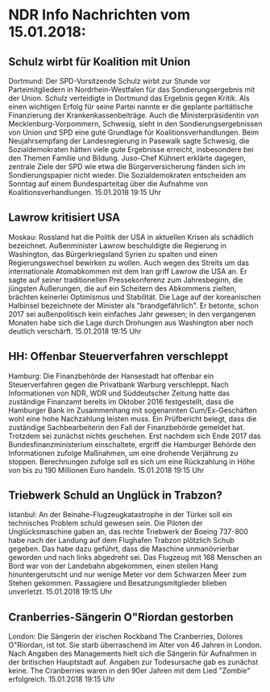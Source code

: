 # NDR Info Nachrichten vom 15.01.2018:


## Schulz wirbt für Koalition mit Union
Dortmund: Der SPD-Vorsitzende Schulz wirbt zur Stunde vor Parteimitgliedern in Nordrhein-Westfalen für das Sondierungsergebnis mit der Union. Schulz verteidigte in Dortmund das Ergebnis gegen Kritik. Als einen wichtigen Erfolg für seine Partei nannte er die geplante paritätische Finanzierung der Krankenkassenbeiträge. Auch die Ministerpräsidentin von Mecklenburg-Vorpommern, Schwesig, sieht in den Sondierungsergebnissen von Union und SPD eine gute Grundlage für Koalitionsverhandlungen. Beim Neujahrsempfang der Landesregierung in Pasewalk sagte Schwesig, die Sozialdemokraten hätten viele gute Ergebnisse erreicht, insbesondere bei den Themen Familie und Bildung. Juso-Chef Kühnert erklärte dagegen, zentrale Ziele der SPD wie etwa die Bürgerversicherung fänden sich im Sondierungspapier nicht wieder. Die Sozialdemokraten entscheiden am Sonntag auf einem Bundesparteitag über die Aufnahme von Koalitionsverhandlungen. 15.01.2018 19:15 Uhr 

## Lawrow kritisiert USA
Moskau: Russland hat die Politik der USA in aktuellen Krisen als schädlich bezeichnet. Außenminister Lawrow beschuldigte die Regierung in Washington, das Bürgerkriegsland Syrien zu spalten und einen Regierungswechsel bewirken zu wollen. Auch wegen des Streits um das internationale Atomabkommen mit dem Iran griff Lawrow die USA an. Er sagte auf seiner traditionellen Pressekonferenz zum Jahresbeginn, die jüngsten Äußerungen, die auf ein Scheitern des Abkommens zielten, brächten keinerlei Optimismus und Stabilität. Die Lage auf der koreanischen Halbinsel bezeichnete der Minister als "brandgefährlich". Er betonte, schon 2017 sei außenpolitisch kein einfaches Jahr gewesen; in den vergangenen Monaten habe sich die Lage durch Drohungen aus Washington aber noch deutlich verschärft. 15.01.2018 19:15 Uhr 

## HH: Offenbar Steuerverfahren verschleppt
Hamburg:	Die Finanzbehörde der Hansestadt hat offenbar ein Steuerverfahren gegen die Privatbank Warburg verschleppt. Nach Informationen von NDR, WDR und Süddeutscher Zeitung hatte das zuständige Finanzamt bereits im Oktober 2016 festgestellt, dass die Hamburger Bank im Zusammenhang mit sogenannten Cum/Ex-Geschäften wohl eine hohe Nachzahlung leisten muss. Ein Prüfbericht belegt, dass die zuständige Sachbearbeiterin den Fall der Finanzbehörde gemeldet hat. Trotzdem sei zunächst nichts geschehen. Erst nachdem sich Ende 2017 das Bundesfinanzministerium einschaltete, ergriff die Hamburger Behörde den Informationen zufolge Maßnahmen, um eine drohende Verjährung zu stoppen. Berechnungen zufolge soll es sich um eine Rückzahlung in Höhe von bis zu 190 Millionen Euro handeln. 15.01.2018 19:15 Uhr 

## Triebwerk Schuld an Unglück in Trabzon?
Istanbul: An der Beinahe-Flugzeugkatastrophe in der Türkei soll ein technisches Problem schuld gewesen sein. Die Piloten der Unglücksmaschine gaben an, das rechte Triebwerk der Boeing 737-800 habe nach der Landung auf dem Flughafen Trabzon plötzlich Schub gegeben. Das habe dazu geführt, dass die Maschine unmanövrierbar geworden und nach links abgedreht sei. Das Flugzeug mit 168 Menschen an Bord war von der Landebahn abgekommen, einen steilen Hang hinuntergerutscht und nur wenige Meter vor dem Schwarzen Meer zum Stehen gekommen. Passagiere und Besatzungsmitglieder blieben unverletzt. 15.01.2018 19:15 Uhr 

## Cranberries-Sängerin O"Riordan gestorben
London: Die Sängerin der irischen Rockband The Cranberries, Dolores O"Riordan, ist tot. Sie starb überraschend im Alter von 46 Jahren in London. Nach Angaben des Managements hielt sich die Sängerin für Aufnahmen in der britischen Hauptstadt auf. Angaben zur Todesursache gab es zunächst keine. The Cranberries waren in den 90er Jahren mit dem Lied "Zombie" erfolgreich. 15.01.2018 19:15 Uhr 
